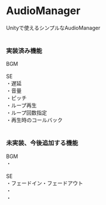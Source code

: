 # AudioManager
Unityで使えるシンプルなAudioManager<br>
<br>
### 実装済み機能<br>
BGM<br>
<br>
SE<br>
・遅延<br>
・音量<br>
・ピッチ<br>
・ループ再生<br>
・ループ回数指定<br>
・再生時のコールバック<br>
<br>
### 未実装、今後追加する機能<br>
BGM<br>
・<br>
<br>
SE<br>
・フェードイン・フェードアウト<br>
・<br>
・<br>
